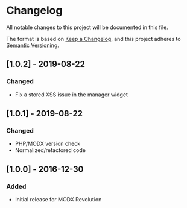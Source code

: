 # Changelog
All notable changes to this project will be documented in this file.

The format is based on [Keep a Changelog](https://keepachangelog.com/en/1.0.0/),
and this project adheres to [Semantic Versioning](https://semver.org/spec/v2.0.0.html).

## [1.0.2] - 2019-08-22
### Changed
- Fix a stored XSS issue in the manager widget

## [1.0.1] - 2019-08-22
### Changed
- PHP/MODX version check
- Normalized/refactored code 

## [1.0.0] - 2016-12-30
### Added
- Initial release for MODX Revolution
